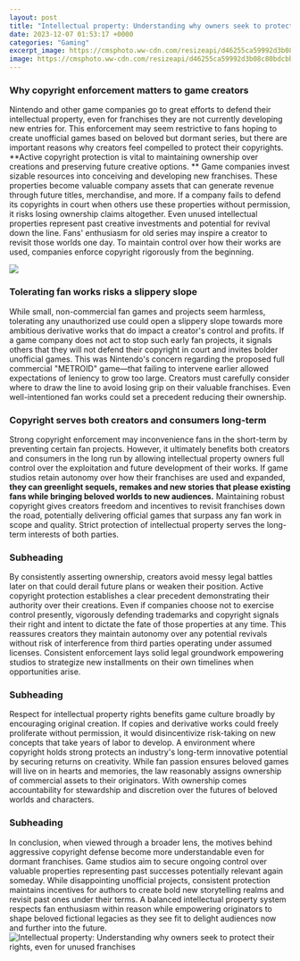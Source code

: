 ```yaml
---
layout: post
title: "Intellectual property: Understanding why owners seek to protect their rights, even for unused franchises"
date: 2023-12-07 01:53:17 +0000
categories: "Gaming"
excerpt_image: https://cmsphoto.ww-cdn.com/resizeapi/d46255ca59992d3b08c80bdcbbef8519f7867bf1/3200/-1/
image: https://cmsphoto.ww-cdn.com/resizeapi/d46255ca59992d3b08c80bdcbbef8519f7867bf1/3200/-1/
---
```


### Why copyright enforcement matters to game creators
Nintendo and other game companies go to great efforts to defend their intellectual property, even for franchises they are not currently developing new entries for. This enforcement may seem restrictive to fans hoping to create unofficial games based on beloved but dormant series, but there are important reasons why creators feel compelled to protect their copyrights. **Active copyright protection is vital to maintaining ownership over creations and preserving future creative options. ** 
Game companies invest sizable resources into conceiving and developing new franchises. These properties become valuable company assets that can generate revenue through future titles, merchandise, and more. If a company fails to defend its copyrights in court when others use these properties without permission, it risks losing ownership claims altogether. Even unused intellectual properties represent past creative investments and potential for revival down the line. Fans' enthusiasm for old series may inspire a creator to revisit those worlds one day. To maintain control over how their works are used, companies enforce copyright rigorously from the beginning.

![](https://s3.amazonaws.com/external_clips/attachments/4388733/original/4-types-of-intellectual-property.png?1641577377)
### Tolerating fan works risks a slippery slope 
While small, non-commercial fan games and projects seem harmless, tolerating any unauthorized use could open a slippery slope towards more ambitious derivative works that do impact a creator's control and profits. If a game company does not act to stop such early fan projects, it signals others that they will not defend their copyright in court and invites bolder unofficial games. This was Nintendo's concern regarding the proposed full commercial "METROID" game—that failing to intervene earlier allowed expectations of leniency to grow too large. Creators must carefully consider where to draw the line to avoid losing grip on their valuable franchises. Even well-intentioned fan works could set a precedent reducing their ownership.
### Copyright serves both creators and consumers long-term
Strong copyright enforcement may inconvenience fans in the short-term by preventing certain fan projects. However, it ultimately benefits both creators and consumers in the long run by allowing intellectual property owners full control over the exploitation and future development of their works. If game studios retain autonomy over how their franchises are used and expanded, **they can greenlight sequels, remakes and new stories that please existing fans while bringing beloved worlds to new audiences.** Maintaining robust copyright gives creators freedom and incentives to revisit franchises down the road, potentially delivering official games that surpass any fan work in scope and quality. Strict protection of intellectual property serves the long-term interests of both parties.
### Subheading
By consistently asserting ownership, creators avoid messy legal battles later on that could derail future plans or weaken their position. Active copyright protection establishes a clear precedent demonstrating their authority over their creations. Even if companies choose not to exercise control presently, vigorously defending trademarks and copyright signals their right and intent to dictate the fate of those properties at any time. This reassures creators they maintain autonomy over any potential revivals without risk of interference from third parties operating under assumed licenses. Consistent enforcement lays solid legal groundwork empowering studios to strategize new installments on their own timelines when opportunities arise.
### Subheading
Respect for intellectual property rights benefits game culture broadly by encouraging original creation. If copies and derivative works could freely proliferate without permission, it would disincentivize risk-taking on new concepts that take years of labor to develop. A environment where copyright holds strong protects an industry's long-term innovative potential by securing returns on creativity. While fan passion ensures beloved games will live on in hearts and memories, the law reasonably assigns ownership of commercial assets to their originators. With ownership comes accountability for stewardship and discretion over the futures of beloved worlds and characters.
### Subheading 
In conclusion, when viewed through a broader lens, the motives behind aggressive copyright defense become more understandable even for dormant franchises. Game studios aim to secure ongoing control over valuable properties representing past successes potentially relevant again someday. While disappointing unofficial projects, consistent protection maintains incentives for authors to create bold new storytelling realms and revisit past ones under their terms. A balanced intellectual property system respects fan enthusiasm within reason while empowering originators to shape beloved fictional legacies as they see fit to delight audiences now and further into the future.
![Intellectual property: Understanding why owners seek to protect their rights, even for unused franchises](https://cmsphoto.ww-cdn.com/resizeapi/d46255ca59992d3b08c80bdcbbef8519f7867bf1/3200/-1/)